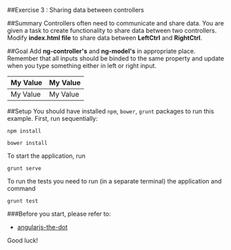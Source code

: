 ##Exercise 3 : Sharing data between controllers

##Summary
Controllers often need to communicate and share data. You are given a task to create functionality to share data between two controllers.
Modify **index.html file** to share data between **LeftCtrl** and **RightCtrl**.

##Goal
Add **ng-controller's** and **ng-model's** in appropriate place. Remember that all inputs should be binded to the same property and update when you type something either in left or right input.

| My Value     	| My Value       	|
|--------------	|----------------	|
| My Value 	| My Value  	|

##Setup
You should have installed `npm`, `bower`, `grunt`  packages to run this example. First, run sequentially:

```
npm install
```

```
bower install
```

To start the application, run

```
grunt serve
```

To run the tests you need to run (in a separate terminal) the application and command
 
```
grunt test
```

###Before you start, please refer to:
* [angularjs-the-dot](https://egghead.io/lessons/angularjs-the-dot)

Good luck!
